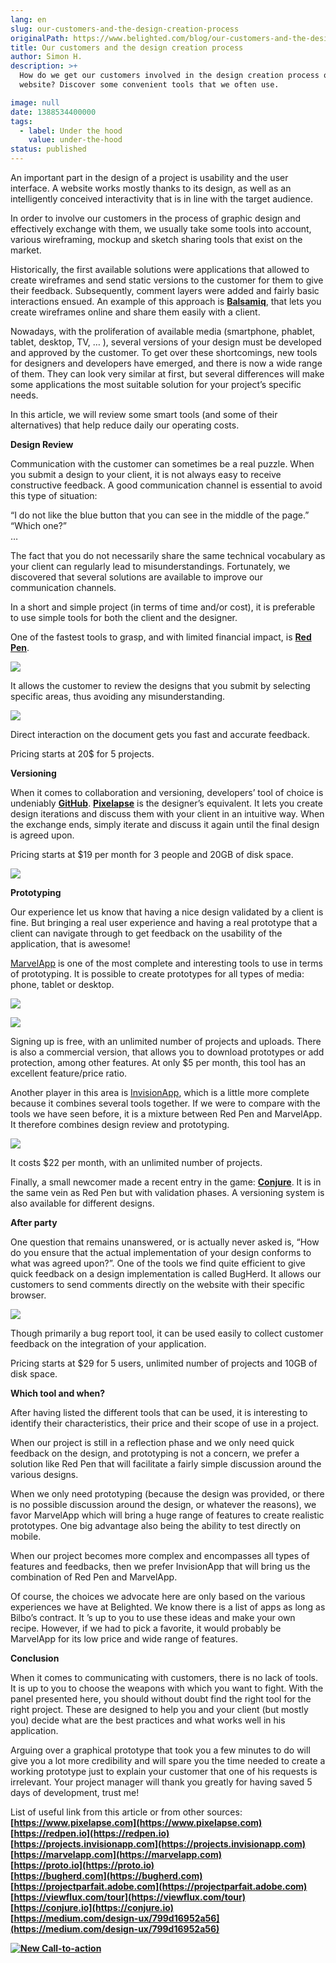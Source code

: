 ```yaml
---
lang: en
slug: our-customers-and-the-design-creation-process
originalPath: https://www.belighted.com/blog/our-customers-and-the-design-creation-process
title: Our customers and the design creation process
author: Simon H.
description: >+
  How do we get our customers involved in the design creation process of their
  website? Discover some convenient tools that we often use.

image: null
date: 1388534400000
tags:
  - label: Under the hood
    value: under-the-hood
status: published
---
```

An important part in the design of a project is usability and the user interface. A website works mostly thanks to its design, as well as an intelligently conceived interactivity that is in line with the target audience.

In order to involve our customers in the process of graphic design and effectively exchange with them, we usually take some tools into account, various wireframing, mockup and sketch sharing tools that exist on the market.

Historically, the first available solutions were applications that allowed to create wireframes and send static versions to the customer for them to give their feedback. Subsequently, comment layers were added and fairly basic interactions ensued. An example of this approach is **[Balsamiq](https://balsamiq.com)**, that lets you create wireframes online and share them easily with a client.

Nowadays, with the proliferation of available media (smartphone, phablet, tablet, desktop, TV, … ), several versions of your design must be developed and approved by the customer. To get over these shortcomings, new tools for designers and developers have emerged, and there is now a wide range of them. They can look very similar at first, but several differences will make some applications the most suitable solution for your project’s specific needs.

In this article, we will review some smart tools (and some of their alternatives) that help reduce daily our operating costs.

**Design Review**

Communication with the customer can sometimes be a real puzzle. When you submit a design to your client, it is not always easy to receive constructive feedback. A good communication channel is essential to avoid this type of situation:

“I do not like the blue button that you can see in the middle of the page.”  
“Which one?”  
…

The fact that you do not necessarily share the same technical vocabulary as your client can regularly lead to misunderstandings. Fortunately, we discovered that several solutions are available to improve our communication channels.

In a short and simple project (in terms of time and/or cost), it is preferable to use simple tools for both the client and the designer.

One of the fastest tools to grasp, and with limited financial impact, is **[Red Pen](https://redpen.io)**.

![](https://i.imgur.com/NGbYfg6.png)

It allows the customer to review the designs that you submit by selecting specific areas, thus avoiding any misunderstanding.

![](https://i.imgur.com/28qyWhY.png)

Direct interaction on the document gets you fast and accurate feedback.

Pricing starts at 20$ for 5 projects.

**Versioning**

When it comes to collaboration and versioning, developers’ tool of choice is undeniably **[GitHub](https://github.com)**. **[Pixelapse](https://www.pixelapse.com)** is the designer’s equivalent. It lets you create design iterations and discuss them with your client in an intuitive way. When the exchange ends, simply iterate and discuss it again until the final design is agreed upon.

Pricing starts at $19 per month for 3 people and 20GB of disk space.

![](https://i.imgur.com/E3utZGK.png)

**Prototyping**

Our experience let us know that having a nice design validated by a client is fine. But bringing a real user experience and having a real prototype that a client can navigate through to get feedback on the usability of the application, that is awesome!

[MarvelApp](https://marvelapp.com) is one of the most complete and interesting tools to use in terms of prototyping. It is possible to create prototypes for all types of media: phone, tablet or desktop.

![](https://i.imgur.com/cvM9tPL.png)

![](https://i.imgur.com/W41zpYK.png)

Signing up is free, with an unlimited number of projects and uploads. There is also a commercial version, that allows you to download prototypes or add protection, among other features. At only $5 per month, this tool has an excellent feature/price ratio.

Another player in this area is [InvisionApp](https://projects.invisionapp.com), which is a little more complete because it combines several tools together. If we were to compare with the tools we have seen before, it is a mixture between Red Pen and MarvelApp. It therefore combines design review and prototyping.

![](https://i.imgur.com/QXmMgSN.png)

It costs $22 per month, with an unlimited number of projects.

Finally, a small newcomer made a recent entry in the game: **[Conjure](https://conjure.io)**. It is in the same vein as Red Pen but with validation phases. A versioning system is also available for different designs.

**After party**

One question that remains unanswered, or is actually never asked is, “How do you ensure that the actual implementation of your design conforms to what was agreed upon?”. One of the tools we find quite efficient to give quick feedback on a design implementation is called BugHerd. It allows our customers to send comments directly on the website with their specific browser.

![](https://i.imgur.com/ERU15Vc.png)

Though primarily a bug report tool, it can be used easily to collect customer feedback on the integration of your application.

Pricing starts at $29 for 5 users, unlimited number of projects and 10GB of disk space.

**Which tool and when?**

After having listed the different tools that can be used, it is interesting to identify their characteristics, their price and their scope of use in a project.

When our project is still in a reflection phase and we only need quick feedback on the design, and prototyping is not a concern, we prefer a solution like Red Pen that will facilitate a fairly simple discussion around the various designs.

When we only need prototyping (because the design was provided, or there is no possible discussion around the design, or whatever the reasons), we favor MarvelApp which will bring a huge range of features to create realistic prototypes. One big advantage also being the ability to test directly on mobile.

When our project becomes more complex and encompasses all types of features and feedbacks, then we prefer InvisionApp that will bring us the combination of Red Pen and MarvelApp.

Of course, the choices we advocate here are only based on the various experiences we have at Belighted. We know there is a list of apps as long as Bilbo’s contract. It ’s up to you to use these ideas and make your own recipe. However, if we had to pick a favorite, it would probably be MarvelApp for its low price and wide range of features.

**Conclusion**

When it comes to communicating with customers, there is no lack of tools. It is up to you to choose the weapons with which you want to fight. With the panel presented here, you should without doubt find the right tool for the right project. These are designed to help you and your client (but mostly you) decide what are the best practices and what works well in his application.

Arguing over a graphical prototype that took you a few minutes to do will give you a lot more credibility and will spare you the time needed to create a working prototype just to explain your customer that one of his requests is irrelevant. Your project manager will thank you greatly for having saved 5 days of development, trust me!

List of useful link from this article or from other sources:  
**[https://www.pixelapse.com](https://www.pixelapse.com)**  
**[https://redpen.io](https://redpen.io)**  
**[https://projects.invisionapp.com](https://projects.invisionapp.com)**  
**[https://marvelapp.com](https://marvelapp.com)**  
**[https://proto.io](https://proto.io)**  
**[https://bugherd.com](https://bugherd.com)**  
**[https://projectparfait.adobe.com](https://projectparfait.adobe.com)**  
**[https://viewflux.com/tour](https://viewflux.com/tour)**  
**[https://conjure.io](https://conjure.io)**  
**[https://medium.com/design-ux/799d16952a56](https://medium.com/design-ux/799d16952a56)**

**[![New Call-to-action](https://no-cache.hubspot.com/cta/default/1684659/fb3606cc-cc1b-47d0-ae85-2c9f69837fe2.png)](https://cta-redirect.hubspot.com/cta/redirect/1684659/fb3606cc-cc1b-47d0-ae85-2c9f69837fe2)**